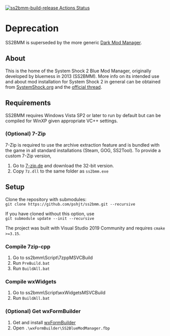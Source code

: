 [![ss2bmm-build-release Actions Status](https://github.com/pshjt/ss2bmm/workflows/ss2bmm-build-release/badge.svg)](https://github.com/pshjt/ss2bmm/actions)
# Deprecation
SS2BMM is superseded by the more generic [Dark Mod Manager](https://github.com/pshjt/dmm).

## About
This is the home of the System Shock 2 Blue Mod Manager, originally developed by bluemess in 2013 (SS2BMM).
More info on its intended use and about mod installation for System Shock 2 in general can be obtained from [SystemShock.org](https://www.systemshock.org) and the 
[official thread](https://www.systemshock.org/index.php?topic=4790.0 "SS2BMM@SystemShock.org").

## Requirements
SS2BMM requires Windows Vista SP2 or later to run by default but can be compiled for WinXP given appropriate VC++ settings.

### (Optional) 7-Zip
7-Zip is required to use the archive extraction feature and is bundled with the game in all standard installations (Steam, GOG, SS2Tool).
To provide a custom 7-Zip version,
1) Go to [7-zip.de](https://www.7-zip.de/) and download the 32-bit version.
2) Copy `7z.dll` to the same folder as `ss2bmm.exe`

## Setup
Clone the repository with submodules:\
`git clone https://github.com/pshjt/ss2bmm.git --recursive`

If you have cloned without this option, use\
`git submodule update --init --recursive`

The project was built with Visual Studio 2019 Community and requires `cmake >=3.15`.

### Compile 7zip-cpp
1) Go to ss2bmm\Script\7zppMSVCBuild
2) Run `PreBuild.bat`
3) Run `BuildAll.bat`

### Compile wxWidgets
1) Go to ss2bmm\Script\wxWidgetsMSVCBuild
2) Run `BuildAll.bat`

### (Optional) Get wxFormBuilder
1) Get and install [wxFormBuilder](https://github.com/wxFormBuilder/wxFormBuilder/releases/tag/v3.9.0)
2) Open `.\wxFormBuilder\SS2BlueModManager.fbp`
